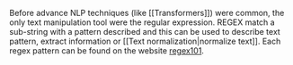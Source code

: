 Before advance NLP techniques (like [[Transformers]]) were common, the only text manipulation tool were the regular expression. REGEX match a sub-string with a pattern described and this can be used to describe text pattern, extract information or [[Text normalization|normalize text]]. Each regex pattern can be found on the website [regex101](https://regex101.com/).